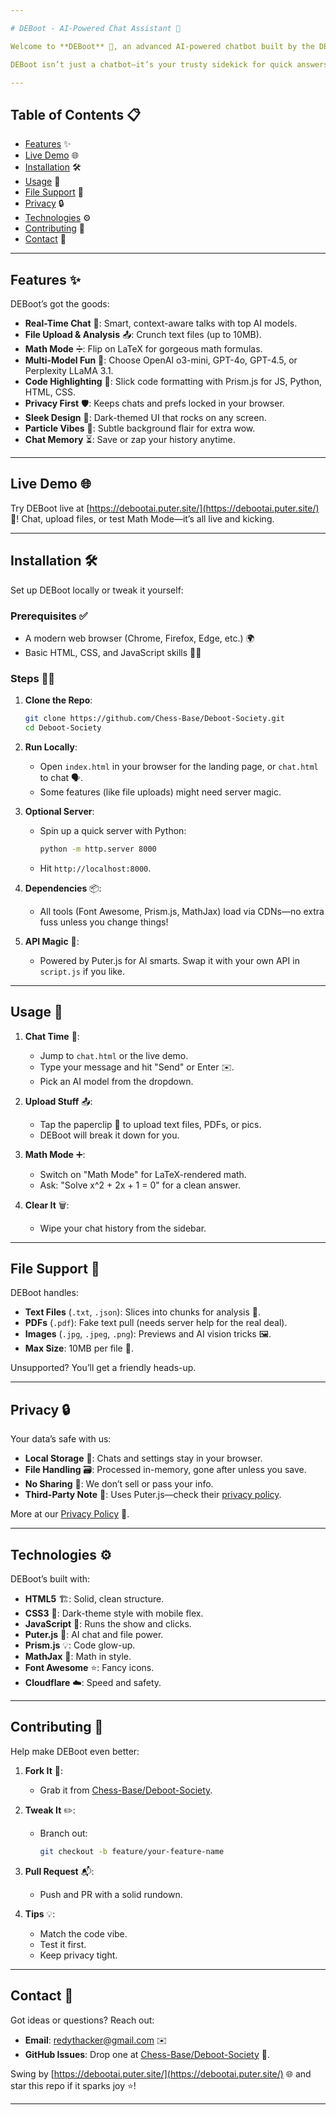 ```yaml
---

# DEBoot - AI-Powered Chat Assistant 🤖

Welcome to **DEBoot** 🌟, an advanced AI-powered chatbot built by the DEBoot Society for seamless, professional, and fun conversations! Hosted live at [https://debootai.puter.site/](https://debootai.puter.site/) 🚀, DEBoot mixes top-tier AI with a privacy-first mindset, offering real-time chats, file analysis, math magic, and more.

DEBoot isn’t just a chatbot—it’s your trusty sidekick for quick answers, document deep dives, or creative fun, all in a sleek, dark-themed package. Great for students 📚, devs 💻, or curious souls 🧠!

---
```


## Table of Contents 📋

- [Features](#features) ✨
- [Live Demo](#live-demo) 🌐
- [Installation](#installation) 🛠️
- [Usage](#usage) 📝
- [File Support](#file-support) 📂
- [Privacy](#privacy) 🔒
- [Technologies](#technologies) ⚙️
- [Contributing](#contributing) 🤝
- [Contact](#contact) 📧

---

## Features ✨

DEBoot’s got the goods:

- **Real-Time Chat** 💬: Smart, context-aware talks with top AI models.
- **File Upload & Analysis** 📤: Crunch text files (up to 10MB).
- **Math Mode** ➗: Flip on LaTeX for gorgeous math formulas.
- **Multi-Model Fun** 🧩: Choose OpenAI o3-mini, GPT-4o, GPT-4.5, or Perplexity LLaMA 3.1.
- **Code Highlighting** 💾: Slick code formatting with Prism.js for JS, Python, HTML, CSS.
- **Privacy First** 🛡️: Keeps chats and prefs locked in your browser.
- **Sleek Design** 📱: Dark-themed UI that rocks on any screen.
- **Particle Vibes** 🌠: Subtle background flair for extra wow.
- **Chat Memory** ⏳: Save or zap your history anytime.

---

## Live Demo 🌐

Try DEBoot live at [https://debootai.puter.site/](https://debootai.puter.site/) 🎉! Chat, upload files, or test Math Mode—it’s all live and kicking.

---

## Installation 🛠️

Set up DEBoot locally or tweak it yourself:

### Prerequisites ✅
- A modern web browser (Chrome, Firefox, Edge, etc.) 🌍
- Basic HTML, CSS, and JavaScript skills 🧑‍💻

### Steps 🚶‍♂️
1. **Clone the Repo**:
   ```bash
   git clone https://github.com/Chess-Base/Deboot-Society.git
   cd Deboot-Society
   ```

2. **Run Locally**:
   - Open `index.html` in your browser for the landing page, or `chat.html` to chat 🗣️.
   - Some features (like file uploads) might need server magic.

3. **Optional Server**:
   - Spin up a quick server with Python:
     ```bash
     python -m http.server 8000
     ```
   - Hit `http://localhost:8000`.

4. **Dependencies** 📦:
   - All tools (Font Awesome, Prism.js, MathJax) load via CDNs—no extra fuss unless you change things!

5. **API Magic** 🔌:
   - Powered by Puter.js for AI smarts. Swap it with your own API in `script.js` if you like.

---

## Usage 📝

1. **Chat Time** 💬:
   - Jump to `chat.html` or the live demo.
   - Type your message and hit "Send" or Enter ✉️.
   - Pick an AI model from the dropdown.

2. **Upload Stuff** 📤:
   - Tap the paperclip 📎 to upload text files, PDFs, or pics.
   - DEBoot will break it down for you.

3. **Math Mode** ➕:
   - Switch on "Math Mode" for LaTeX-rendered math.
   - Ask: "Solve x^2 + 2x + 1 = 0" for a clean answer.

4. **Clear It** 🗑️:
   - Wipe your chat history from the sidebar.

---

## File Support 📂

DEBoot handles:
- **Text Files** (`.txt`, `.json`): Slices into chunks for analysis 📜.
- **PDFs** (`.pdf`): Fake text pull (needs server help for the real deal).
- **Images** (`.jpg`, `.jpeg`, `.png`): Previews and AI vision tricks 🖼️.
- **Max Size**: 10MB per file 📏.

Unsupported? You’ll get a friendly heads-up.

---

## Privacy 🔒

Your data’s safe with us:
- **Local Storage** 💾: Chats and settings stay in your browser.
- **File Handling** 🗃️: Processed in-memory, gone after unless you save.
- **No Sharing** 🚫: We don’t sell or pass your info.
- **Third-Party Note** 🔗: Uses Puter.js—check their [privacy policy](https://puter.com/privacy).

More at our [Privacy Policy](https://debootai.puter.site/privacy.html) 📘.

---

## Technologies ⚙️

DEBoot’s built with:
- **HTML5** 🏗️: Solid, clean structure.
- **CSS3** 🎨: Dark-theme style with mobile flex.
- **JavaScript** 🚀: Runs the show and clicks.
- **Puter.js** 🤖: AI chat and file power.
- **Prism.js** 💡: Code glow-up.
- **MathJax** 📐: Math in style.
- **Font Awesome** ⭐: Fancy icons.
- **Cloudflare** ☁️: Speed and safety.

---

## Contributing 🤝

Help make DEBoot even better:

1. **Fork It** 🍴:
   - Grab it from [Chess-Base/Deboot-Society](https://github.com/Chess-Base/Deboot-Society).

2. **Tweak It** ✏️:
   - Branch out:
     ```bash
     git checkout -b feature/your-feature-name
     ```

3. **Pull Request** 📬:
   - Push and PR with a solid rundown.

4. **Tips** 💡:
   - Match the code vibe.
   - Test it first.
   - Keep privacy tight.

---

## Contact 📧

Got ideas or questions? Reach out:
- **Email**: [redythacker@gmail.com](mailto:redythacker@gmail.com) ✉️
- **GitHub Issues**: Drop one at [Chess-Base/Deboot-Society](https://github.com/Chess-Base/Deboot-Society) 🐛.

Swing by [https://debootai.puter.site/](https://debootai.puter.site/) 🌐 and star this repo if it sparks joy ⭐!

---

